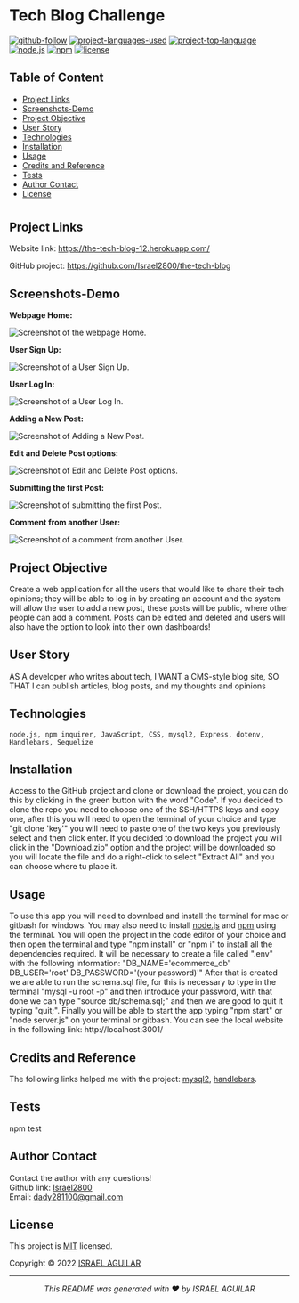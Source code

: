 # Tech Blog Challenge

[![github-follow](https://img.shields.io/github/followers/israel2800?label=Follow&logoColor=blue&style=social)](https://github.com/israel2800)
[![project-languages-used](https://img.shields.io/github/languages/count/israel2800/team-profile-generator-challenge?color=important)](https://github.com/israel2800/tech-blog-challenge)
[![project-top-language](https://img.shields.io/github/languages/top/israel2800/tech-blog-challenge?color=orange)](https://github.com/israel2800/tech-blog-challenge)
[![node.js](https://img.shields.io/node/v/c?color=orange)](https://nodejs.org/en/)
[![npm](https://img.shields.io/npm/v/npm?color=orange&logo=npm)](https://www.npmjs.com/package/inquirer)
[![license](https://img.shields.io/badge/License-MIT-brightgreen.svg)](https://choosealicense.com/licenses/mit/)

## Table of Content
* [ Project Links ](#Project-Links)
* [ Screenshots-Demo ](#Screenshots)
* [ Project Objective ](#Project-Objective)
* [ User Story ](#User-Story)
* [ Technologies ](#Technologies)
* [ Installation ](#Installation)
* [ Usage ](#Usage)
* [ Credits and Reference ](#Credits-and-Reference)
* [ Tests ](#Tests)
* [ Author Contact ](#Author-Contact)
* [ License ](#License)
#

##  Project Links
Website link:
https://the-tech-blog-12.herokuapp.com/

GitHub project:
https://github.com/Israel2800/the-tech-blog

## Screenshots-Demo
**Webpage Home:**

![Screenshot of the webpage Home.](public/img/screenshot-1.png)

**User Sign Up:**

![Screenshot of a User Sign Up.](public/img/screenshot-2.png)

**User Log In:**

![Screenshot of a User Log In.](public/img/screenshot-3.png)

**Adding a New Post:**

![Screenshot of Adding a New Post.](public/img/screenshot-4.png)

**Edit and Delete Post options:**

![Screenshot of Edit and Delete Post options.](public/img/screenshot-5.png)

**Submitting the first Post:**

![Screenshot of submitting the first Post.](public/img/screenshot-6.png)

**Comment from another User:**

![Screenshot of a comment from another User.](public/img/screenshot-7.png)


## Project Objective
Create a web application for all the users that would like to share their tech opinions; they will be able to log in by creating an account and the system will allow the user to add a new post, these posts will be public, where other people can add a comment. Posts can be edited and deleted and users will also have the option to look into their own dashboards!

## User Story
AS A developer who writes about tech, I WANT a CMS-style blog site, SO THAT I can publish articles, blog posts, and my thoughts and opinions

## Technologies 
```
node.js, npm inquirer, JavaScript, CSS, mysql2, Express, dotenv, Handlebars, Sequelize
```

## Installation
Access to the GitHub project and clone or download the project, you can do this by clicking in the green button with the word "Code". If you decided to clone the repo you need to choose one of the SSH/HTTPS keys and copy one, after this you will need to open the terminal of your choice and type "git clone 'key'" you will need to paste one of the two keys you previously select and then click enter. If you decided to download the project you will click in the "Download.zip" option and the project will be downloaded so you will locate the file and do a right-click to select "Extract All" and you can choose where tu place it.

## Usage 
To use this app you will need to download and install the terminal for mac or gitbash for windows. You may also need to install [node.js](https://nodejs.org/en/) and [npm](https://www.npmjs.com/) using the terminal. You will open the project in the code editor of your choice and then open the terminal and type "npm install" or "npm i" to install all the dependencies required. It will be necessary to create a file called ".env" with the following information: "DB_NAME='ecommerce_db' DB_USER='root' DB_PASSWORD='(your password)'" After that is created we are able to run the schema.sql file, for this is necessary to type in the terminal "mysql -u root -p" and then introduce your password, with that done we can type "source db/schema.sql;" and then we are good to quit it typing "quit;". Finally you will be able to start the app typing "npm start" or "node server.js" on your terminal or gitbash. You can see the local website in the following link: http://localhost:3001/

## Credits and Reference
The following links helped me with the project: [mysql2](https://github.com/sidorares/node-mysql2), [handlebars](https://handlebarsjs.com/api-reference/utilities.html#handlebars-utils-isempty-value).

## Tests
npm test

## Author Contact
Contact the author with any questions!<br>
Github link: [Israel2800](https://github.com/israel2800)<br>
Email: dady281100@gmail.com

## License
This project is [MIT](https://choosealicense.com/licenses/mit/) licensed.<br />

Copyright © 2022 [ISRAEL AGUILAR](https://github.com/israel2800)

<hr>
<p align='center'><i>
This README was generated with ❤️ by ISRAEL AGUILAR
</i></p>
